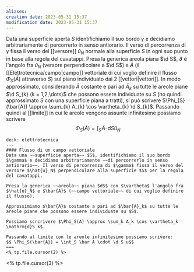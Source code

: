 ```yaml
---
aliases: 
creation date: 2023-05-31 15:37
modification date: 2023-05-31 15:37
---
```


Data una superficie aperta $S$ identifichiamo il suo bordo $\gamma$ e decidiamo arbitrariamente di percorrerlo in senso antiorario. Il verso di percorrenza di $\gamma$ fissa il verso del [[versore]] $\hat{u}_{N}$ normale alla superficie $S$ in ogni suo punto in base alla regola del cavatappi.
Presa la generica areola piana $\d S$, $\vartheta$ è l'angolo fra $\hat{u}_{N}$ (versore perpendicolare a $\d S$) e $\bar{A}$ (il [[Elettrotecnica/campo|campo]] vettoriale di cui voglio definire il flusso $\Phi_{S}(\bar{A})$ attraverso $S$) sul piano individuato dai 2 [[vettori|vettori]]. In modo approssimato, considerando $\bar{A}$ costante e pari ad $\bar{A}_{k}$ su tutte le areole piane $\d S_{k} (k = 1,2,\dots)$ che possono essere individuate su $S$ (ho quindi approssimato $S$ con una superficie piana a tratti), si può scrivere $\Phi_{S}(\bar{A}) \approx \sum_{k} A_{k} \cos \vartheta_{k} \d S_{k}$. Passando quindi al [[limite]] in cui le areole vengono assunte infinitesime possiamo scrivere
$$ \Phi_{S}(\bar{A}) = \int _{S} \!\bar{A}\cdot \, \mathrm{d}S\hat{u}_{N}  $$

```anki
deck: elettrotecnica 
---
#### Flusso di un campo vettoriale
Data una ~~superficie aperta~~ $S$, identifichiamo il suo bordo $\gamma$ e decidiamo arbitrariamente ~~di percorrerlo in senso antiorario~~. Il verso di percorrenza di $\gamma$ fissa il verso del versore $\hat{u}_N$ perpendicolare alla superficie $S$ per la regola del cavatappi.

Presa la generica ~~areola~~ piana $dS$ con $\vartheta$ l'angolo fra $\hat{u}_N$ e $\bar{A}$ (~~campo vettoriale~~ di cui voglio definire il flusso).

Approssimiamo $\bar{A}$ costante a pari ad $\bar{A}_k$ su tutte le areole piane che possono essere individuate su $S$. 

Possiamo scrcrivere $\Phi_S(A) \approx \sum_k A_k \cos \vartheta_k \mathrm{d}S_k$.

Passando al limite con le areole infinitesime possiamo scrivere:
$$ \Phi_S(\bar{A}) = \int_S \bar A \cdot \d S u$$
===
<% tp.file.cursor(2) %>
```
<% tp.file.cursor(3) %>

